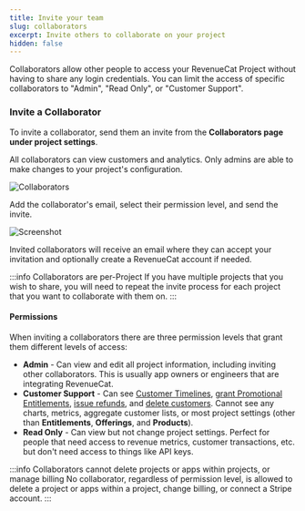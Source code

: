 ```yaml
---
title: Invite your team
slug: collaborators
excerpt: Invite others to collaborate on your project
hidden: false
---
```


Collaborators allow other people to access your RevenueCat Project without having to share any login credentials. You can limit the access of specific collaborators to "Admin", "Read Only", or "Customer Support".

### Invite a Collaborator

To invite a collaborator, send them an invite from the **Collaborators page under project settings**.

All collaborators can view customers and analytics. Only admins are able to make changes to your project's configuration.

![Collaborators](https://files.readme.io/07e6112-app.revenuecat.com_projects_85ff18c7_collaborators.png)

Add the collaborator's email, select their permission level, and send the invite.

![Screenshot](https://files.readme.io/1b67b03-Screenshot_2023-03-27_at_4.26.50_PM.png)

Invited collaborators will receive an email where they can accept your invitation and optionally create a RevenueCat account if needed.

:::info Collaborators are per-Project
If you have multiple projects that you wish to share, you will need to repeat the invite process for each project that you want to collaborate with them on.
:::

#### Permissions

When inviting a collaborators there are three permission levels that grant them different levels of access:

- **Admin** - Can view and edit all project information, including inviting other collaborators. This is usually app owners or engineers that are integrating RevenueCat.
- **Customer Support** - Can see [Customer Timelines](/docs/customers), [grant Promotional Entitlements](/docs/promotionals), [issue refunds](/docs/customer-history#section-refunding-subscriptions), and [delete customers](/docs/manage-users). Cannot see any charts, metrics, aggregate customer lists, or most project settings (other than **Entitlements**, **Offerings**, and **Products**).
- **Read Only** - Can view but not change project settings. Perfect for people that need access to revenue metrics, customer transactions, etc. but don't need access to things like API keys.

:::info Collaborators cannot delete projects or apps within projects, or manage billing
No collaborator, regardless of permission level, is allowed to delete a project or apps within a project, change billing, or connect a Stripe account.
:::
